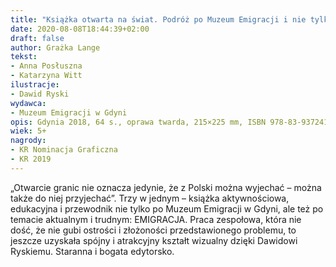 ```yaml
---
title: "Książka otwarta na świat. Podróż po Muzeum Emigracji i nie tylko"
date: 2020-08-08T18:44:39+02:00
draft: false
author: Grażka Lange
tekst:
- Anna Posłuszna
- Katarzyna Witt
ilustracje:
- Dawid Ryski
wydawca:
- Muzeum Emigracji w Gdyni
opis: Gdynia 2018, 64 s., oprawa twarda, 215×225 mm, ISBN 978-83-937241-7-8
wiek: 5+
nagrody:
- KR Nominacja Graficzna
- KR 2019
---
```


„Otwarcie granic nie oznacza jedynie, że z Polski można wyjechać 
– można także do niej przyjechać”.
Trzy w jednym – książka aktywnościowa, edukacyjna i przewodnik nie tylko po Muzeum Emigracji w Gdyni,
ale też po temacie aktualnym i trudnym: EMIGRACJA.
Praca zespołowa, która nie dość, że nie gubi ostrości i złożoności przedstawionego problemu,
to jeszcze uzyskała spójny i atrakcyjny kształt wizualny dzięki Dawidowi Ryskiemu.
Staranna i bogata edytorsko. 

